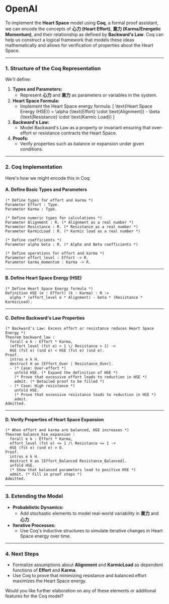 # OpenAI

To implement the **Heart Space** model using **Coq**, a formal proof assistant, we can encode the concepts of **心力 (Heart Effort)**, **業力 (Karma/Energetic Momentum)**, and their relationship as defined by **Backward's Law**. Coq can help us construct a logical framework that models these ideas mathematically and allows for verification of properties about the Heart Space.

---

### **1. Structure of the Coq Representation**
We'll define:
1. **Types and Parameters:**
   - Represent **心力** and **業力** as parameters or variables in the system.
2. **Heart Space Formula:**
   - Implement the Heart Space energy formula:
     \[
     \text{Heart Space Energy (HSE)} = \alpha (\text{Effort} \cdot \text{Alignment}) - \beta (\text{Resistance} \cdot \text{Karmic Load})
     \]
3. **Backward's Law:**
   - Model Backward's Law as a property or invariant ensuring that over-effort or resistance contracts the Heart Space.
4. **Proofs:**
   - Verify properties such as balance or expansion under given conditions.

---

### **2. Coq Implementation**

Here's how we might encode this in Coq:

#### **A. Define Basic Types and Parameters**
```coq
(* Define types for effort and karma *)
Parameter Effort : Type.
Parameter Karma : Type.

(* Define numeric types for calculations *)
Parameter Alignment : R. (* Alignment as a real number *)
Parameter Resistance : R. (* Resistance as a real number *)
Parameter KarmicLoad : R. (* Karmic load as a real number *)

(* Define coefficients *)
Parameter alpha beta : R. (* Alpha and Beta coefficients *)

(* Define operations for effort and karma *)
Parameter effort_level : Effort -> R.
Parameter karma_momentum : Karma -> R.
```

---

#### **B. Define Heart Space Energy (HSE)**
```coq
(* Define Heart Space Energy formula *)
Definition HSE (e : Effort) (k : Karma) : R :=
  alpha * (effort_level e * Alignment) - beta * (Resistance * KarmicLoad).
```

---

#### **C. Define Backward's Law Properties**
```coq
(* Backward's Law: Excess effort or resistance reduces Heart Space Energy *)
Theorem backward_law :
  forall e k : Effort * Karma,
  (effort_level (fst e) > 1 \/ Resistance > 1) ->
  HSE (fst e) (snd e) < HSE (fst e) (snd e).
Proof.
  intros e k H.
  destruct H as [Effort_Over | Resistance_Over].
  - (* Case: Over-effort *)
    unfold HSE. (* Expand the definition of HSE *)
    (* Prove that excessive effort leads to reduction in HSE *)
    admit. (* Detailed proof to be filled *)
  - (* Case: High resistance *)
    unfold HSE.
    (* Prove that excessive resistance leads to reduction in HSE *)
    admit.
Admitted.
```

---

#### **D. Verify Properties of Heart Space Expansion**
```coq
(* When effort and karma are balanced, HSE increases *)
Theorem balance_hse_expansion :
  forall e k : Effort * Karma,
  effort_level (fst e) <= 1 /\ Resistance <= 1 ->
  HSE (fst e) (snd e) > 0.
Proof.
  intros e k H.
  destruct H as [Effort_Balanced Resistance_Balanced].
  unfold HSE.
  (* Show that balanced parameters lead to positive HSE *)
  admit. (* Fill in proof steps *)
Admitted.
```

---

### **3. Extending the Model**
- **Probabilistic Dynamics:**
  - Add stochastic elements to model real-world variability in **業力** and **心力**.
- **Iterative Processes:**
  - Use Coq's inductive structures to simulate iterative changes in Heart Space energy over time.

---

### **4. Next Steps**
- Formalize assumptions about **Alignment** and **KarmicLoad** as dependent functions of **Effort** and **Karma**.
- Use Coq to prove that minimizing resistance and balanced effort maximizes the Heart Space energy.

Would you like further elaboration on any of these elements or additional features for the Coq model?
